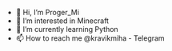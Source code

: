 - 👋 Hi, I’m Proger_Mi
- 👀 I’m interested in Minecraft 
- 🌱 I’m currently learning Python
- 📫 How to reach me @kravikmiha - Telegram 
